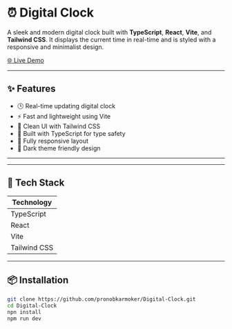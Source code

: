 # ⏰ Digital Clock

A sleek and modern digital clock built with **TypeScript**, **React**, **Vite**, and **Tailwind CSS**. It displays the current time in real-time and is styled with a responsive and minimalist design.

[🌐 Live Demo](https://digital-clock-alpha-five.vercel.app)

---

## ✨ Features

- 🕒 Real-time updating digital clock
- ⚡️ Fast and lightweight using Vite
- 🎨 Clean UI with Tailwind CSS
- 🧠 Built with TypeScript for type safety
- 📱 Fully responsive layout
- 🌙 Dark theme friendly design

---


---

## 🚀 Tech Stack

| Technology     |
| -------------- |
| TypeScript     |
| React          | 
| Vite           |
| Tailwind CSS   |

---

## 📦 Installation


```bash
git clone https://github.com/pronobkarmoker/Digital-Clock.git
cd Digital-Clock
npn install
npm run dev
